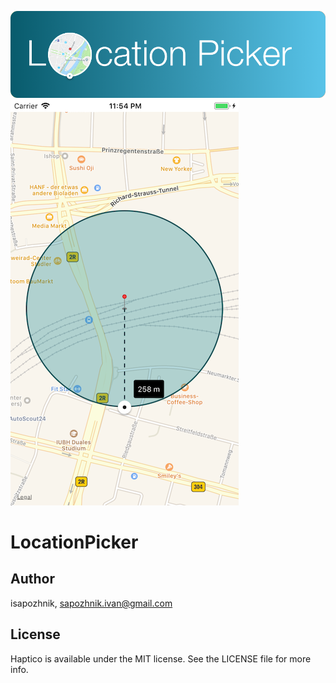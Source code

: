 ![](https://github.com/iSapozhnik/LocationPicker/raw/master/Assets/picker1.png)
![](Assets/screen.png)

# LocationPicker

## Author

isapozhnik, sapozhnik.ivan@gmail.com

## License

Haptico is available under the MIT license. See the LICENSE file for more info.
